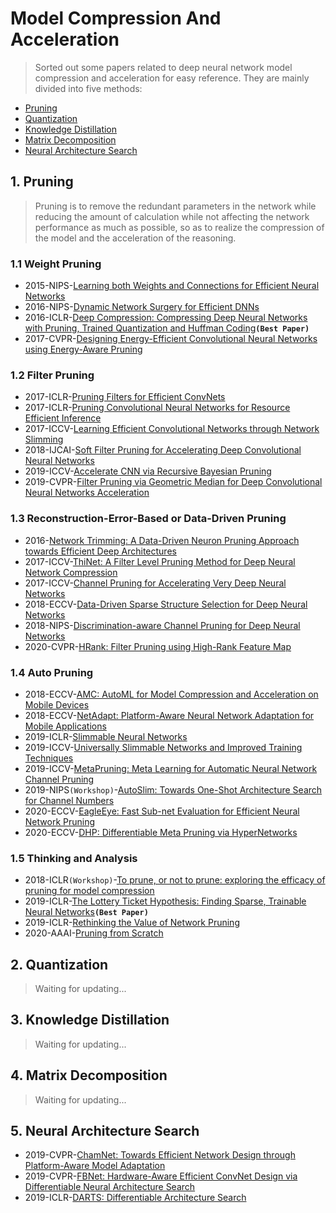 # Model Compression And Acceleration

>Sorted out some papers related to deep neural network model compression and acceleration for easy reference. They are mainly divided into five methods:
- [Pruning](#1-Pruning)
- [Quantization](#2-Quantization)
- [Knowledge Distillation](#3-Knowledge-Distillation)
- [Matrix Decomposition](#4-Matrix-Decomposition)
- [Neural Architecture Search](#5-Neural-Architecture-Search)

## 1. Pruning
>Pruning is to remove the redundant parameters in the network while reducing the amount of calculation while not affecting the network performance as much as possible, so as to realize the compression of the model and the acceleration of the reasoning.
### 1.1 Weight Pruning
- 2015-NIPS-[Learning both Weights and Connections for Efficient Neural Networks](https://arxiv.org/abs/1506.02626)
- 2016-NIPS-[Dynamic Network Surgery for Efficient DNNs](https://arxiv.org/abs/1608.04493)
- 2016-ICLR-[Deep Compression: Compressing Deep Neural Networks with Pruning, Trained Quantization and Huffman Coding](https://arxiv.org/abs/1510.00149)**`(Best Paper)`**
- 2017-CVPR-[Designing Energy-Efficient Convolutional Neural Networks using Energy-Aware Pruning](https://arxiv.org/abs/1611.05128)

### 1.2 Filter Pruning
- 2017-ICLR-[Pruning Filters for Efficient ConvNets](https://arxiv.org/abs/1608.08710)
- 2017-ICLR-[Pruning Convolutional Neural Networks for Resource Efficient Inference](https://arxiv.org/abs/1611.06440)
- 2017-ICCV-[Learning Efficient Convolutional Networks through Network Slimming](https://arxiv.org/abs/1708.06519)
- 2018-IJCAI-[Soft Filter Pruning for Accelerating Deep Convolutional Neural Networks](https://arxiv.org/abs/1808.06866)
- 2019-ICCV-[Accelerate CNN via Recursive Bayesian Pruning](https://arxiv.org/abs/1812.00353)
- 2019-CVPR-[Filter Pruning via Geometric Median for Deep Convolutional Neural Networks Acceleration](https://arxiv.org/abs/1811.00250)

### 1.3 Reconstruction-Error-Based or Data-Driven Pruning
- 2016-[Network Trimming: A Data-Driven Neuron Pruning Approach towards Efficient Deep Architectures](https://arxiv.org/abs/1607.03250)
- 2017-ICCV-[ThiNet: A Filter Level Pruning Method for Deep Neural Network Compression](https://arxiv.org/abs/1707.06342)
- 2017-ICCV-[Channel Pruning for Accelerating Very Deep Neural Networks](https://arxiv.org/abs/1707.06168)
- 2018-ECCV-[Data-Driven Sparse Structure Selection for Deep Neural Networks](https://arxiv.org/abs/1707.01213)
- 2018-NIPS-[Discrimination-aware Channel Pruning for Deep Neural Networks](https://arxiv.org/abs/1810.11809)
- 2020-CVPR-[HRank: Filter Pruning using High-Rank Feature Map](https://arxiv.org/abs/2002.10179)

### 1.4 Auto Pruning
- 2018-ECCV-[AMC: AutoML for Model Compression and Acceleration on Mobile Devices](https://arxiv.org/abs/1802.03494)
- 2018-ECCV-[NetAdapt: Platform-Aware Neural Network Adaptation for Mobile Applications](https://arxiv.org/abs/1804.03230v2)
- 2019-ICLR-[Slimmable Neural Networks](https://arxiv.org/abs/1812.08928)
- 2019-ICCV-[Universally Slimmable Networks and Improved Training Techniques](https://arxiv.org/abs/1903.05134)
- 2019-ICCV-[MetaPruning: Meta Learning for Automatic Neural Network Channel Pruning](https://arxiv.org/abs/1903.10258)
- 2019-NIPS`(Workshop)`-[AutoSlim: Towards One-Shot Architecture Search for Channel Numbers](https://arxiv.org/abs/1903.11728)
- 2020-ECCV-[EagleEye: Fast Sub-net Evaluation for Efficient Neural Network Pruning](https://arxiv.org/abs/2007.02491)
- 2020-ECCV-[DHP: Differentiable Meta Pruning via HyperNetworks](https://arxiv.org/abs/2003.13683)

### 1.5 Thinking and Analysis
- 2018-ICLR`(Workshop)`-[To prune, or not to prune: exploring the efficacy of pruning for model compression](https://arxiv.org/abs/1710.01878)
- 2019-ICLR-[The Lottery Ticket Hypothesis: Finding Sparse, Trainable Neural Networks](https://arxiv.org/abs/1803.03635)**`(Best Paper)`**
- 2019-ICLR-[Rethinking the Value of Network Pruning](https://arxiv.org/abs/1810.05270)
- 2020-AAAI-[Pruning from Scratch](https://arxiv.org/abs/1909.12579)

## 2. Quantization
>Waiting for updating...

## 3. Knowledge Distillation
>Waiting for updating...

## 4. Matrix Decomposition
>Waiting for updating...

## 5. Neural Architecture Search
- 2019-CVPR-[ChamNet: Towards Efficient Network Design through Platform-Aware Model Adaptation](https://arxiv.org/abs/1812.08934v1)
- 2019-CVPR-[FBNet: Hardware-Aware Efficient ConvNet Design via Differentiable Neural Architecture Search](https://arxiv.org/abs/1812.03443)
- 2019-ICLR-[DARTS: Differentiable Architecture Search](https://arxiv.org/abs/1806.09055)
